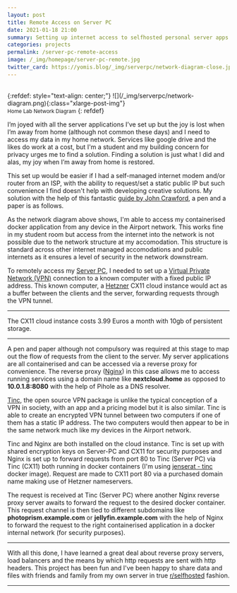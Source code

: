 ```yaml
---
layout: post
title: Remote Access on Server PC
date: 2021-01-18 21:00
summary: Setting up internet access to selfhosted personal server apps with Tinc VPN and Nginx
categories: projects
permalink: /server-pc-remote-access
image: /_img/homepage/server-pc-remote.jpg
twitter_card: https://yomis.blog/_img/serverpc/network-diagram-close.jpg
---
```


<br>
{:refdef: style="text-align: center;"}
![](/_img/serverpc/network-diagram.png){:class="xlarge-post-img"}
<br><small>Home Lab Network Diagram</small>
{: refdef}

I’m joyed with all the server applications I’ve set up but the joy is lost when I’m away from home (although not common these days) and I need to access my data in my home network. Services like google drive and the likes do work at a cost, but I'm a student and my building concern for privacy urges me to find a solution. Finding a solution is just what I did and alas, my joy when I’m away from home is restored.

This set up would be easier if I had a self-managed internet modem and/or router from an ISP, with the ability to request/set a static public IP but such convenience I find doesn't help with developing creative solutions. My solution with the help of this fantastic [guide by John Crawford](https://jordancrawford.kiwi/setting-up-tinc/), a pen and a paper is as follows.

As the network diagram above shows, I'm able to access my containerised docker application from any device in the Airport network. This works fine in my student room but access from the internet into the network is not possible due to the network structure at my accomodation. This structure is standard across other internet managed accomodations and public internets as it ensures a level of security in the network downstream.

To remotely access my [Server PC](/server-pc), I needed to set up a [Virtual Private Network (VPN)](https://en.wikipedia.org/wiki/Virtual_private_network) connection to a known computer with a fixed public IP address. This known computer, a [Hetzner](https://www.hetzner.com) CX11 cloud instance would act as a buffer between the clients and the server, forwarding requests through the VPN tunnel. 

* * *
The CX11 cloud instance costs 3.99 Euros a month with 10gb of persistent storage.
* * *

A pen and paper although not compulsory was required at this stage to map out the flow of requests from the client to the server. My server applications are all containerised and can be accessed via a reverse proxy for convenience. The reverse proxy ([Nginx](https://www.nginx.com)) in this case allows me to access running services using a domain name like **nextcloud.home** as opposed to **10.0.1.8:8080** with the help of Pihole as a DNS resolver.

[Tinc](https://www.tinc-vpn.org), the open source VPN package is unlike the typical conception of a VPN in society, with an app and a pricing model but it is also similar. Tinc is able to create an encrypted VPN tunnel between two computers if one of them has a static IP address. The two computers would then appear to be in the same network much like my devices in the Airport network.

Tinc and Nginx are both installed on the cloud instance. Tinc is set up with shared encryption keys on Server-PC and CX11 for security purposes and Nginx is set up to forward requests from port 80 to Tinc (Server PC) via Tinc (CX11) both running in docker containers (I'm using [jenserat - tinc](https://hub.docker.com/r/jenserat/tinc) docker image). Request are made to CX11 port 80 via a purchased domain name making use of Hetzner nameservers.

The request is received at Tinc (Server PC) where another Nginx reverse proxy server awaits to forward the request to the desired docker container. This request channel is then tied to different subdomains like **photoprism.example.com** or **jellyfin.example.com** with the help of Nginx to forward the request to the right containerised application in a docker internal network (for security purposes).

* * *

With all this done, I have learned a great deal about reverse proxy servers, load balancers and the means by which http requests are sent with http headers. This project has been fun and I've been happy to share data and files with friends and family from my own server in true [r/selfhosted](https://www.reddit.com/r/selfhosted/) fashion.

* * *